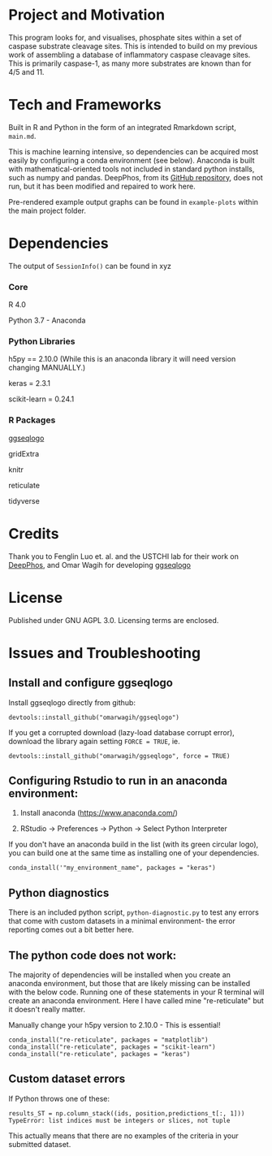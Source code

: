 # Project and Motivation

This program looks for, and visualises, phosphate sites within a set of caspase substrate cleavage sites. This is intended to build on my previous work of assembling a database of inflammatory caspase cleavage sites. This is primarily caspase-1, as many more substrates are known than for 4/5 and 11.

# Tech and Frameworks

Built in R and Python in the form of an integrated Rmarkdown script, ```main.md```.

This is machine learning intensive, so dependencies can be acquired most easily by configuring a conda environment (see below). Anaconda is built with mathematical-oriented tools not included in standard python installs, such as numpy and pandas. DeepPhos, from its [GitHub repository](https://github.com/USTC-HIlab/DeepPhos), does not run, but it has been modified and repaired to work here.

Pre-rendered example output graphs can be found in ```example-plots``` within the main project folder.

# Dependencies

The output of ```SessionInfo()``` can be found in xyz

### Core

R 4.0

Python 3.7 - Anaconda 

### Python Libraries 

h5py == 2.10.0 (While this is an anaconda library it will need version changing MANUALLY.)

keras = 2.3.1

scikit-learn = 0.24.1

### R Packages

[ggseqlogo](https://omarwagih.github.io/ggseqlogo/)

gridExtra

knitr

reticulate

tidyverse

# Credits

Thank you to Fenglin Luo et. al. and the USTCHI lab for their work on [DeepPhos](https://academic.oup.com/bioinformatics/article/35/16/2766/5270665), and Omar Wagih for developing [ggseqlogo](https://academic.oup.com/bioinformatics/article/33/22/3645/3980251)

# License

Published under GNU AGPL 3.0. Licensing terms are enclosed.

# Issues and Troubleshooting

## Install and configure ggseqlogo

Install ggseqlogo directly from github:

```
devtools::install_github("omarwagih/ggseqlogo")
```

If you get a corrupted download (lazy-load database corrupt error), download the library again setting ```FORCE = TRUE```, ie.

```
devtools::install_github("omarwagih/ggseqlogo", force = TRUE)
```

## Configuring Rstudio to run in an anaconda environment:

1) Install anaconda (https://www.anaconda.com/)

2) RStudio -> Preferences -> Python -> Select Python Interpreter

If you don't have an anaconda build in the list (with its green circular logo), you can build one at the same time as installing one of your dependencies.
```
conda_install('"my_environment_name", packages = "keras")
```

## Python diagnostics
There is an included python script, ```python-diagnostic.py``` to test any errors that come with custom datasets in a minimal environment- the error reporting comes out a bit better here.

## The python code does not work:
The majority of dependencies will be installed when you create an anaconda environment, but those that are likely missing can be installed with the below code. Running one of these statements in your R terminal will create an anaconda environment. Here I have called mine "re-reticulate" but it doesn't really matter. 

Manually change your h5py version to 2.10.0 - This is essential!

```
conda_install("re-reticulate", packages = "matplotlib")
conda_install("re-reticulate", packages = "scikit-learn")
conda_install("re-reticulate", packages = "keras")
```

## Custom dataset errors

If Python throws one of these:

```
results_ST = np.column_stack((ids, position,predictions_t[:, 1]))
TypeError: list indices must be integers or slices, not tuple 
```

This actually means that there are no examples of the criteria in your submitted dataset.


